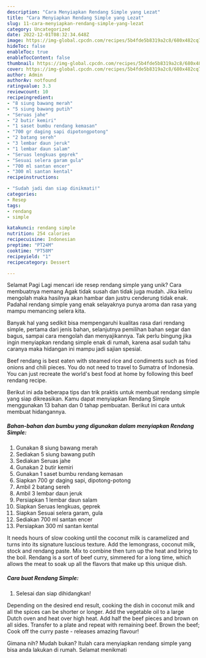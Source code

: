 ```yaml
---
description: "Cara Menyiapkan Rendang Simple yang Lezat"
title: "Cara Menyiapkan Rendang Simple yang Lezat"
slug: 11-cara-menyiapkan-rendang-simple-yang-lezat
category: Uncategorized
date: 2022-12-01T08:32:34.648Z
image: https://img-global.cpcdn.com/recipes/5b4fde5b8319a2c8/680x482cq70/rendang-simple-foto-resep-utama.jpg
hideToc: false
enableToc: true
enableTocContent: false
thumbnail: https://img-global.cpcdn.com/recipes/5b4fde5b8319a2c8/680x482cq70/rendang-simple-foto-resep-utama.jpg
cover: https://img-global.cpcdn.com/recipes/5b4fde5b8319a2c8/680x482cq70/rendang-simple-foto-resep-utama.jpg
author: Admin
authorAv: notfound
ratingvalue: 3.3
reviewcount: 10
recipeingredient:
- "8 siung bawang merah"
- "5 siung bawang putih"
- "Seruas jahe"
- "2 butir kemiri"
- "1 saset bumbu rendang kemasan"
- "700 gr daging sapi dipotongpotong"
- "2 batang sereh"
- "3 lembar daun jeruk"
- "1 lembar daun salam"
- "Seruas lengkuas geprek"
- "Sesuai selera garam gula"
- "700 ml santan encer"
- "300 ml santan kental"
recipeinstructions:

- "Sudah jadi dan siap dinikmati!"
categories:
- Resep
tags:
- rendang
- simple

katakunci: rendang simple 
nutrition: 254 calories
recipecuisine: Indonesian
preptime: "PT24M"
cooktime: "PT58M"
recipeyield: "1"
recipecategory: Dessert

---
```



Selamat Pagi Lagi mencari ide resep rendang simple yang unik? Cara membuatnya memang Agak tidak susah dan tidak juga mudah. Jika keliru mengolah maka hasilnya akan hambar dan justru cenderung tidak enak. Padahal rendang simple yang enak selayaknya punya aroma dan rasa yang mampu memancing selera kita.


Banyak hal yang sedikit bisa mempengaruhi kualitas rasa dari rendang simple, pertama dari jenis bahan, selanjutnya pemilihan bahan segar dan bagus, sampai cara mengolah dan menyajikannya. Tak perlu bingung jika ingin menyiapkan rendang simple enak di rumah, karena asal sudah tahu caranya maka hidangan ini mampu jadi sajian spesial.

Beef rendang is best eaten with steamed rice and condiments such as fried onions and chili pieces. You do not need to travel to Sumatra of Indonesia. You can just recreate the world&#39;s best food at home by following this beef rendang recipe.


Berikut ini ada beberapa tips dan trik praktis untuk membuat rendang simple yang siap dikreasikan. Kamu dapat menyiapkan Rendang Simple menggunakan 13 bahan dan 0 tahap pembuatan. Berikut ini cara untuk membuat hidangannya.

<!--inarticleads1-->

##### Bahan-bahan dan bumbu yang digunakan dalam menyiapkan Rendang Simple:

1. Gunakan 8 siung bawang merah
1. Sediakan 5 siung bawang putih
1. Sediakan Seruas jahe
1. Gunakan 2 butir kemiri
1. Gunakan 1 saset bumbu rendang kemasan
1. Siapkan 700 gr daging sapi, dipotong-potong
1. Ambil 2 batang sereh
1. Ambil 3 lembar daun jeruk
1. Persiapkan 1 lembar daun salam
1. Siapkan Seruas lengkuas, geprek
1. Siapkan Sesuai selera garam, gula
1. Sediakan 700 ml santan encer
1. Persiapkan 300 ml santan kental


It needs hours of slow cooking until the coconut milk is caramelized and turns into its signature luscious texture. Add the lemongrass, coconut milk, stock and rendang paste. Mix to combine then turn up the heat and bring to the boil. Rendang is a sort of beef curry, simmered for a long time, which allows the meat to soak up all the flavors that make up this unique dish. 

<!--inarticleads2-->

##### Cara buat Rendang Simple:


1. Selesai dan siap dihidangkan!

Depending on the desired end result, cooking the dish in coconut milk and all the spices can be shorter or longer. Add the vegetable oil to a large Dutch oven and heat over high heat. Add half the beef pieces and brown on all sides. Transfer to a plate and repeat with remaining beef. Brown the beef; Cook off the curry paste - releases amazing flavour! 

Gimana nih? Mudah bukan? Itulah cara menyiapkan rendang simple yang bisa anda lakukan di rumah. Selamat menikmati
